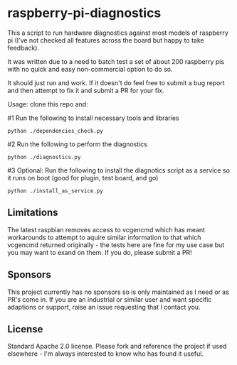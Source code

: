 # raspberry-pi-diagnostics
This a script to run hardware diagnostics against most models of raspberry pi (I've not checked all features across 
the board but happy to take feedback).

It was written due to a need to batch test a set of about 200 raspberry pis with no quick and easy non-commercial 
option to do so.

It should just run and work. If it doesn't do feel free to submit a bug report and then attempt to fix it and submit 
a PR for your fix.

Usage:
clone this repo and: 

#1 Run the following to install necessary tools and libraries
```
python ./dependencies_check.py
```

#2 Run the following to perform the diagnostics
```
python ./diagnostics.py
```

#3 Optional: Run the following to install the diagnotics script as a service
so it runs on boot (good for plugin, test board, and go)
```
python ./install_as_service.py
```

## Limitations
The latest raspbian removes access to vcgencmd which has meant workarounds to attempt to aquire similar information 
to that which vcgencmd returned originally - the tests here are fine for my use case but you may want to exand on them.
If you do, please submit a PR!

## Sponsors
This project currently has no sponsors so is only maintained as I need or as PR's come in. If you are an industrial 
or similar user and want specific adaptions or support, raise an issue requesting that I contact you.

## License
Standard Apache 2.0 license.
Please fork and reference the project if used elsewhere - I'm always interested to know who has found it useful. 